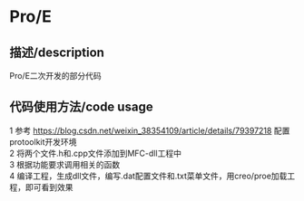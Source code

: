 # Pro/E

## 描述/description  
Pro/E二次开发的部分代码


## 代码使用方法/code usage  

1 参考 https://blog.csdn.net/weixin_38354109/article/details/79397218 配置protoolkit开发环境  
2 将两个文件.h和.cpp文件添加到MFC-dll工程中  
3 根据功能要求调用相关的函数  
4 编译工程，生成dll文件，编写.dat配置文件和.txt菜单文件，用creo/proe加载工程，即可看到效果  
